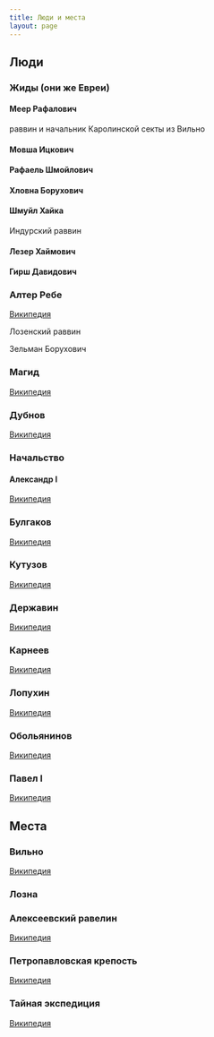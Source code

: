 ```yaml
---
title: Люди и места
layout: page
---
```


## Люди ##

### Жиды (они же Евреи) ###

<a name="Меер Рафалович"></a>
#### Меер Рафалович ####
раввин и начальник Каролинской секты из Вильно

<a name="Мовша Ицкович"></a>
#### Мовша Ицкович ####

<a name="Рафаель Шмойлович"></a>
#### Рафаель Шмойлович ####

<a name="Хловна Борухович"></a>
#### Хловна Борухович ####

<a name="Шмуйл Хайкa"></a>
#### Шмуйл Хайкa ####
Индурский раввин

<a name="Лезер Хаймович"></a>
#### Лезер Хаймович ####


<a name="Гирш Давидович"></a>
#### Гирш Давидович ####

<a name="alter-rebbe"></a>
### Алтер Ребе ###
[Википедия](https://ru.wikipedia.org/wiki/Алтер_Ребе)

Лозенский раввин

Зельман Борухович

<a name="maggid"></a>
### Магид ###
[Википедия](https://ru.wikipedia.org/wiki/Дов-Бер_из_Межерича)

<a name="dubnov"></a>
### Дубнов ###
[Википедия](https://ru.wikipedia.org/wiki/Дубнов,_Семён_Маркович)


### Начальство ##

<a name="alexander1"></a>
#### Александр I ####
[Википедия](https://ru.wikipedia.org/wiki/Александр_I)

<a name="bulgakov"></a>
### Булгаков ###
[Википедия](https://ru.wikipedia.org/wiki/Булгаков,_Яков_Иванович)

<a name="kutuzov"></a>
### Кутузов ###
[Википедия](https://ru.wikipedia.org/wiki/Кутузов,_Михаил_Илларионович)

<a name="derzhavin"></a>
### Державин ###
[Википедия](https://ru.wikipedia.org/wiki/Державин,_Гавриил_Романович)

<a name="karneev"></a>
### Карнеев ###
[Википедия](https://ru.wikipedia.org/wiki/Карнеев,_Егор_Васильевич)

<a name="lopuchin"></a>
### Лопухин ###
[Википедия](https://ru.wikipedia.org/wiki/Лопухин,_Пётр_Васильевич)

<a name="obolyaninov"></a>
### Обольянинов ###
[Википедия](https://ru.wikipedia.org/wiki/Обольянинов,_Пётр_Хрисанфович)

<a name="pavel1"></a>
### Павел I ###
[Википедия](https://ru.wikipedia.org/wiki/Павел_I)


## Места ##

<a name="wilno"></a>
### Вильно ###
[Википедия](https://ru.wikipedia.org/wiki/Вильнюс)

<a name="lozna"></a>
### Лозна ###

<a name="ravelin"></a>
### Алексеевский равелин ###
[Википедия](https://ru.wikipedia.org/wiki/Алексеевский_равелин)

<a name="petropavlovskaya"></a>
### Петропавловская крепость ###
[Википедия](https://ru.wikipedia.org/wiki/Петропавловская_крепость)

<a name="secret-expedition"></a>
### Тайная экспедиция ###
[Википедия](https://ru.wikipedia.org/wiki/Тайная_канцелярия)
